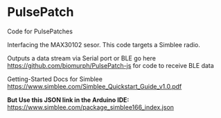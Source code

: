 # PulsePatch
Code for PulsePatches

Interfacing the MAX30102 sesor. This code targets a Simblee radio.

Outputs a data stream via Serial port or BLE
go here
        https://github.com/biomurph/PulsePatch-js
for code to receive BLE data

Getting-Started Docs for Simblee
        https://www.simblee.com/Simblee_Quickstart_Guide_v1.0.pdf
		
**But Use this JSON link in the Arduino IDE:**  https://www.simblee.com/package_simblee166_index.json

